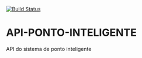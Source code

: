 [![Build Status](https://travis-ci.com/fagneravila/ponto-inteligente-api.svg?branch=main)](https://travis-ci.com/fagneravila/ponto-inteligente-api)

# API-PONTO-INTELIGENTE
API do sistema de ponto inteligente

